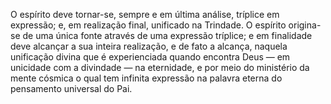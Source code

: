 ﻿O espírito deve tornar-se, sempre e em última análise, tríplice em expressão; e, em realização final, unificado na Trindade. O espírito origina-se de uma única fonte através de uma expressão tríplice; e em finalidade deve alcançar a sua inteira realização, e de fato a alcança, naquela unificação divina que é experienciada quando encontra Deus — em unicidade com a divindade — na eternidade, e por meio do ministério da mente cósmica o qual tem infinita expressão na palavra eterna do pensamento universal do Pai.
